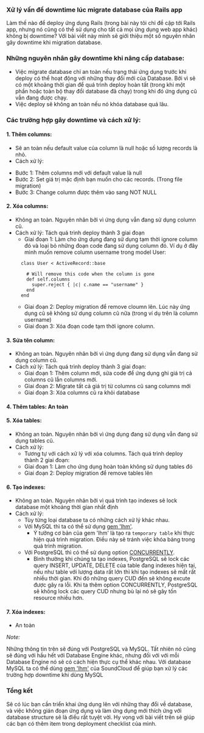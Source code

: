 ### Xử lý vấn đề downtime lúc migrate database của Rails app

Làm thế nào để deploy ứng dụng Rails (trong bài này tôi chỉ đề cập tới Rails app, nhưng nó cũng có thể sử dụng cho tất cả mọi ứng dụng web app khác) không bị downtime? Với bài viết này mình sẽ giới thiệu một số nguyên nhân gây downtime khi migration database.

### Những nguyên nhân gây downtime khi nâng cấp database:
  - Việc migrate database chỉ an toàn nếu trạng thái ứng dụng trước khi deploy có thể hoạt động với những thay đổi mới của Database. Bởi vì sẽ có một khoảng thời gian để quá trình deploy hoàn tất (trong khi một phần hoặc toàn bộ thay đổi database đã chạy) trong khi đó ứng dụng cũ vẫn đang được chạy.
  - Việc deploy sẽ không an toàn nếu nó khóa database quá lâu.

### Các trường hợp gây downtime và cách xử lý:

#### 1. Thêm columns:
 - Sẽ an toàn nếu default value của column là null hoặc số lượng records là nhỏ.
 - Cách xử lý:
  + Bước 1: Thêm columns mới với default value là null
  + Bước 2: Set giá trị mặc định bạn muốn cho các records. (Trong file migration)
  + Bước 3: Change column được thêm vào sang NOT NULL
#### 2. Xóa columns:
  - Không an toàn. Nguyên nhân bởi vì ứng dụng vẫn đang sử dụng column cũ.
  - Cách xử lý:
    Tách quá trình deploy thành 3 giai đoạn
    + Giai đoạn 1: Làm cho ứng dụng đang sử dụng tạm thời ignore column đó và loại bỏ những đoạn code đang sử dụng column đó.
      Ví dụ ở đây mình muốn remove column username trong model User:
    ```
      class User < ActiveRecord::base

        # Will remove this code when the column is gone
        def self.columns
          super.reject { |c| c.name == "username" }
        end
      end
    ```
    + Giai đoạn 2: Deploy migration để remove cloumn lên. Lúc này ứng dụng cũ sẽ không sử dụng column cũ nữa (trong ví dụ trên là column username)
    + Giai đoạn 3: Xóa đoạn code tạm thời ignore column.
#### 3. Sửa tên column:
  - Không an toàn. Nguyên nhân bởi vì ứng dụng đang sử dụng vẫn đang sử dụng column cũ.
  - Cách xử lý:
    Tách quá trình deploy thành 3 giai đoạn:
    + Giai đoạn 1: Thêm column mới, sửa code để ứng dụng ghi giá trị cả columns cũ lẫn columns mới.
    + Giai đoạn 2: Migrate tất cả giá trị từ columns cũ sang columns mới
    + Giai đoạn 3: Xóa columns cũ ra khỏi database
#### 4. Thêm tables: An toàn
#### 5. Xóa tables:
  - Không an toàn. Nguyên nhân bởi vì ứng dụng đang sử dụng vẫn đang sử dụng tables cũ.
  - Cách xử lý:
    - Tương tự với cách xử lý với xóa columns. Tách quá trình deploy thành 2 giai đoạn:
    + Giai đoạn 1: Làm cho ứng dụng hoàn toàn không sử dụng tables đó
    + Giai đoạn 2: Deploy migration để remove tables lên
#### 6. Tạo indexes:
  - Không an toàn. Nguyên nhân bởi vì quá trình tạo indexes sẽ lock database một khoảng thời gian nhất định
  - Cách xử lý:
    + Tùy từng loại database ta có những cách xử lý khác nhau.
    + Với MySQL thì ta có thể sử dụng [gem 'lhm'](https://github.com/soundcloud/lhm).
        * Ý tưởng cơ bản của gem 'lhm' là tạo ra `temporary table` khi thực hiện quá trình migration. Điều này sẽ tránh việc khóa bảng trong quá trình migration.
    + Với PostgreSQL thì có thể sử dụng option [CONCURRENTLY](http://postgresguide.com/performance/indexes.html). 
        * Bình thường khi chúng ta tạo indexes, PostgreSQL sẽ lock các query INSERT, UPDATE, DELETE của table đang indexes hiện tại, nếu như table với lượng data rất lớn thì khi tạo indexes sẽ mất rất nhiều thời gian. Khi đó những query CUD đến sẽ không excute được gây ra lỗi. Khi ta thêm option CONCURRENTLY, PostgreSQL sẽ không lock các query CUD nhưng bù lại nó sẽ gây tốn resource nhiều hơn.
#### 7. Xóa indexes:
  - An toàn

*Note:*

Những thông tin trên sẽ đúng với PostgreSQL và MySQL. Tất nhiên nó cũng sẽ đúng với hầu hết với Database Engine khác, nhưng đối với với mỗi Database Engine nó sẽ có cách hiện thực cụ thể khác nhau. Với database MySQL ta có thể dùng [gem 'lhm'](https://github.com/soundcloud/lhm) của SoundCloud để giúp bạn xử lý các trường hợp downtime khi dùng MySQL

### Tổng kết

Sẽ có lúc bạn cần triển khai ứng dụng lên với những thay đổi về database, và việc không gián đoạn ứng dụng và làm ứng dụng mới thích ứng với database structure sẽ là điều rất tuyệt vời. Hy vọng với bài viết trên sẽ giúp các bạn có thêm item trong deployment checklist của mình.
